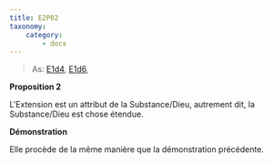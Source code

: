 ```yaml
---
title: E2P02
taxonomy:
    category:
        - docs
---
```


> As: [E1d4](/ethique2/e2p01), [E1d6](/ethique2/e2p03), 

**Proposition 2**

L'Extension est un attribut de la Substance/Dieu, autrement dit, la Substance/Dieu est chose étendue.

**Démonstration**

Elle procède de la même manière que la démonstration précédente.